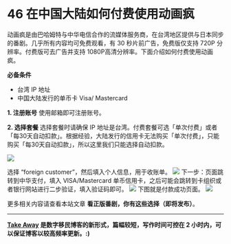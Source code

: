 # 46 在中国大陆如何付费使用动画疯

动画疯是由巴哈姆特与中华电信合作的流媒体服务商，在台湾地区提供与日本同步的番剧。几乎所有内容均可免费观看，有 30 秒片前广告，免费版仅支持 720P 分辨率。付费版可去广告并支持 1080P高清分辨率。下面介绍如何付费使用动画疯。

**必备条件**
- 台湾 IP 地址
- 中国大陆发行的单币卡 Visa/ Mastercard

**1. 注册账号**
使用邮箱即可注册账号。

**2. 选择套餐**
选择套餐时请确保 IP 地址是台湾。付费套餐可选「单次付费」或者「每30天自动扣款」。根据经验，大陆发行的信用卡无法购买「单次付费」，只能购买「每30天自动扣款」，所以这里我们只能选择自动扣款。

![](https://cdn.shuziyimin.org/blog-46-01.png)

选择 “foreign customer”，然后填入个人信息，用于收账单。
![](https://cdn.shuziyimin.org/blog-46-02.png)
下一步：页面跳转到中华支付，填入 VISA/Mastercard 单币信用卡，之后可能会跳转到卡组织或者银行网站进行二步验证，填入验证码即可。
![](https://cdn.shuziyimin.org/blog-46-03.png)
下图就是付款成功页面。
![](https://cdn.shuziyimin.org/blog-46-04.png)

更多相关内容请查看本站文章 **看正版番剧，你有这些选择（即将发布）**。

---- 

**[Take Away](https://blog.shuziyimin.org/category/take-away) 是数字移民博客的新形式，篇幅较短，写作时间可控在 2 小时内，可以保证博客以较高频率更新。:)**